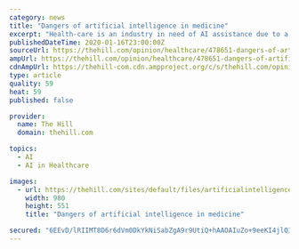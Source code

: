 ```yaml
---
category: news
title: "Dangers of artificial intelligence in medicine"
excerpt: "Health-care is an industry in need of AI assistance due to a shortage of doctors and physician burnout."
publishedDateTime: 2020-01-16T23:00:00Z
sourceUrl: https://thehill.com/opinion/healthcare/478651-dangers-of-artificial-intelligence-in-medicine
ampUrl: https://thehill.com/opinion/healthcare/478651-dangers-of-artificial-intelligence-in-medicine?amp
cdnAmpUrl: https://thehill-com.cdn.ampproject.org/c/s/thehill.com/opinion/healthcare/478651-dangers-of-artificial-intelligence-in-medicine?amp
type: article
quality: 59
heat: 59
published: false

provider:
  name: The Hill
  domain: thehill.com

topics:
  - AI
  - AI in Healthcare

images:
  - url: https://thehill.com/sites/default/files/artificialintelligence_82118getty.jpg
    width: 980
    height: 551
    title: "Dangers of artificial intelligence in medicine"

secured: "6EEvD/lRIIMT8D6r6dVm0DkYkNiSabZgA9r9UtiQ+hAAOAIuZo+9eeKI4jlOITlseJgqDXbhPgd96NJwAKfq2GIVOGbsGgzJcqEEtkNnXin1MG9mAwxn651qrXFFHen5OHz8r/3kU6yy/Ml9dDkeY2l2dyaCucYEX0/ghZbY7wrYeoYoK4d5UGqW0p9WKVtUaF7s2byoy3lfZ6kyepsG1263p15zgzpx01RK9gsv8cE0vD5nlak0zMk9hlZSO1YmZq7Jz1OlE26xJEPDRuX46pDGH3dqoeebOv8dcBAowCo=;Fr2rfF8R0OLPBROREppJGg=="
---
```


